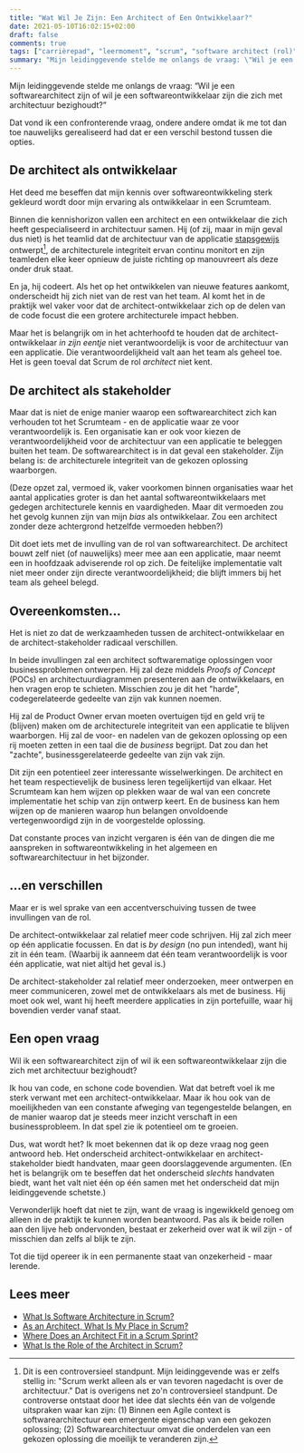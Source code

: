 ```yaml
---
title: "Wat Wil Je Zijn: Een Architect of Een Ontwikkelaar?"
date: 2021-05-10T16:02:15+02:00
draft: false
comments: true
tags: ["carrièrepad", "leermoment", "scrum", "software architect (rol)", "software architectuur", "software ontwikkelen", "stakeholders"]
summary: "Mijn leidinggevende stelde me onlangs de vraag: \"Wil je een softwarearchitect zijn of wil je een softwareontwikkelaar zijn die zich met architectuur bezighoudt?\" Dat vond ik een confronterende vraag, omdat ik me tot dan toe nauwelijks gerealiseerd had dat er een verschil bestond tussen die opties. In deze blog onderscheid ik twee manieren waarop de rol van architect kan worden ingevuld binnen Scrum: als ontwikkelaar en als stakeholder."
---
```


Mijn leidinggevende stelde me onlangs de vraag: “Wil je een softwarearchitect zijn of wil je een softwareontwikkelaar zijn die zich met architectuur bezighoudt?” 


Dat vond ik een confronterende vraag, ondere andere omdat ik me tot dan toe nauwelijks gerealiseerd had dat er een verschil bestond tussen die opties. 


## De architect als ontwikkelaar


Het deed me beseffen dat mijn kennis over softwareontwikkeling sterk gekleurd wordt door mijn ervaring als ontwikkelaar in een Scrumteam. 


Binnen die kennishorizon vallen een architect en een ontwikkelaar die zich heeft gespecialiseerd in architectuur samen. Hij (of zij, maar in mijn geval dus niet) is het teamlid dat de architectuur van de applicatie [stapsgewijs](https://dzone.com/articles/what-is-software-architecture-in-scrum) ontwerpt[^1], de architecturele integriteit ervan continu monitort en zijn teamleden elke keer opnieuw de juiste richting op manouvreert als deze onder druk staat.


En ja, hij codeert. Als het op het ontwikkelen van nieuwe features aankomt, onderscheidt hij zich niet van de rest van het team. Al komt het in de praktijk wel vaker voor dat de architect-ontwikkelaar zich op de delen van de code focust die een grotere architecturele impact hebben.


Maar het is belangrijk om in het achterhoofd te houden dat de architect-ontwikkelaar *in zijn eentje* niet verantwoordelijk is voor de architectuur van een applicatie. Die verantwoordelijkheid valt aan het team als geheel toe. Het is geen toeval dat Scrum de rol *architect* niet kent.


## De architect als stakeholder


Maar dat is niet de enige manier waarop een softwarearchitect zich kan verhouden tot het Scrumteam - en de applicatie waar ze voor verantwoordelijk is. Een organisatie kan er ook voor kiezen de verantwoordelijkheid voor de architectuur van een applicatie te beleggen buiten het team. De softwarearchitect is in dat geval een stakeholder. Zijn belang is: de architecturele integriteit van de gekozen oplossing waarborgen.


(Deze opzet zal, vermoed ik, vaker voorkomen binnen organisaties waar het aantal applicaties groter is dan het aantal softwareontwikkelaars met gedegen architecturele kennis en vaardigheden. Maar dit vermoeden zou het gevolg kunnen zijn van mijn *bias* als ontwikkelaar. Zou een architect zonder deze achtergrond hetzelfde vermoeden hebben?)


Dit doet iets met de invulling van de rol van softwarearchitect. De architect bouwt zelf niet (of nauwelijks) meer mee aan een applicatie, maar neemt een in hoofdzaak adviserende rol op zich. De feitelijke implementatie valt niet meer onder zijn directe verantwoordelijkheid; die blijft immers bij het team als geheel belegd. 


## Overeenkomsten...


Het is niet zo dat de werkzaamheden tussen de architect-ontwikkelaar en de architect-stakeholder radicaal verschillen. 


In beide invullingen zal een architect softwarematige oplossingen voor businessproblemen ontwerpen. Hij zal deze middels *Proofs of Concept* (POCs) en architectuurdiagrammen presenteren aan de ontwikkelaars, en hen vragen erop te schieten. Misschien zou je dit het "harde", codegerelateerde gedeelte van zijn vak kunnen noemen.


Hij zal de Product Owner ervan moeten overtuigen tijd en geld vrij te (blijven) maken om de architecturele integriteit van een applicatie te blijven waarborgen. Hij zal de voor- en nadelen van de gekozen oplossing op een rij moeten zetten in een taal die de *business* begrijpt. Dat zou dan het "zachte", businessgerelateerde gedeelte van zijn vak zijn.


Dit zijn een potentieel zeer interessante wisselwerkingen. De architect en het team respectievelijk de business leren tegelijkertijd van elkaar. Het Scrumteam kan hem wijzen op plekken waar de wal van een concrete implementatie het schip van zijn ontwerp keert. En de business kan hem wijzen op de manieren waarop hun belangen onvoldoende vertegenwoordigd zijn in de voorgestelde oplossing. 


Dat constante proces van inzicht vergaren is één van de dingen die me aanspreken in softwareontwikkeling in het algemeen en softwarearchitectuur in het bijzonder.


## ...en verschillen


Maar er is wel sprake van een accentverschuiving tussen de twee invullingen van de rol. 


De architect-ontwikkelaar zal relatief meer code schrijven. Hij zal zich meer op één applicatie focussen. En dat is *by design* (no pun intended), want hij zit in één team. (Waarbij ik aanneem dat één team verantwoordelijk is voor één applicatie, wat niet altijd het geval is.)


De architect-stakeholder zal relatief meer onderzoeken, meer ontwerpen en meer communiceren, zowel met de ontwikkelaars als met de business. Hij moet ook wel, want hij heeft meerdere applicaties in zijn portefuille, waar hij bovendien verder vanaf staat.


## Een open vraag


Wil ik een softwarearchitect zijn of wil ik een softwareontwikkelaar zijn die zich met architectuur bezighoudt? 


Ik hou van code, en schone code bovendien. Wat dat betreft voel ik me sterk verwant met een architect-ontwikkelaar. Maar ik hou ook van de moeilijkheden van een constante afweging van tegengestelde belangen, en de manier waarop dat je steeds meer inzicht verschaft in een businessprobleem. In dat spel zie ik potentieel om te groeien.


Dus, wat wordt het? Ik moet bekennen dat ik op deze vraag nog geen antwoord heb. Het onderscheid architect-ontwikkelaar en architect-stakeholder biedt handvaten, maar geen doorslaggevende argumenten. (En het is belangrijk om te beseffen dat het onderscheid *slechts* handvaten biedt, want het valt niet één op één samen met het onderscheid dat mijn leidinggevende schetste.) 


Verwonderlijk hoeft dat niet te zijn, want de vraag is ingewikkeld genoeg om alleen in de praktijk te kunnen worden beantwoord. Pas als ik beide rollen aan den lijve heb ondervonden, bestaat er zekerheid over wat ik wil zijn - of misschien dan zelfs al blijk te zijn.


Tot die tijd opereer ik in een permanente staat van onzekerheid - maar lerende.


## Lees meer


- [What Is Software Architecture in Scrum?](https://dzone.com/articles/what-is-software-architecture-in-scrum)
- [As an Architect, What Is My Place in Scrum?](https://medium.com/serious-scrum/as-an-architect-what-is-my-place-in-scrum-abed2e40c67e)
- [Where Does an Architect Fit in a Scrum Sprint?](https://www.equinox.co.nz/blog/agile-architecture-where-architect-fit-scrum-sprint)
- [What Is the Role of the Architect in Scrum?](https://xebia.com/blog/architects-scrum-4-what-is-the-role-of-the-architect-in-scrum)


[^1]: Dit is een controversieel standpunt. Mijn leidinggevende was er zelfs stellig in: "Scrum werkt alleen als er van tevoren nagedacht is over de architectuur." Dat is overigens net zo'n controversieel standpunt. De controverse ontstaat door het idee dat slechts één van de volgende uitspraken waar kan zijn: (1) Binnen een Agile context is softwarearchitectuur een emergente eigenschap van een gekozen oplossing; (2) Softwarearchitectuur omvat die onderdelen van een gekozen oplossing die moeilijk te veranderen zijn.
